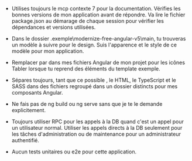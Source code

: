 - Utilises toujours le mcp contexte 7 pour la documentation. Vérifies les bonnes versions de mon application avant de répondre. Va lire le fichier package.json au démarage de chaque session pour vérifier les dépendances et versions utilisées.

- Dans le dossier .exemple\modernize-free-angular-v5\main, tu trouveras un modèle à suivre pour le design. Suis l'apparence et le style de ce modèle pour mon application.

- Remplacer <i-tabler> par <ng-icon> dans mes fichiers Angular de mon projet pour les icônes Tabler lorsque tu reprend des éléments du template exemple.

- Sépares toujours, tant que ce possible , le HTML, le TypeScript et le SASS dans des fichiers regroupé dans un dossier distincts pour mes composants Angular.

- Ne fais pas de ng build ou ng serve sans que je te le demande explicitement.

- Toujours utiliser RPC pour les appels à la DB quand c'est un appel pour un utilisateur normal. Utiliser les appels directs à la DB seulement pour les tâches d'administration ou de maintenance pour un administrateur authentifié.

- Aucun tests unitaires ou e2e pour cette application.